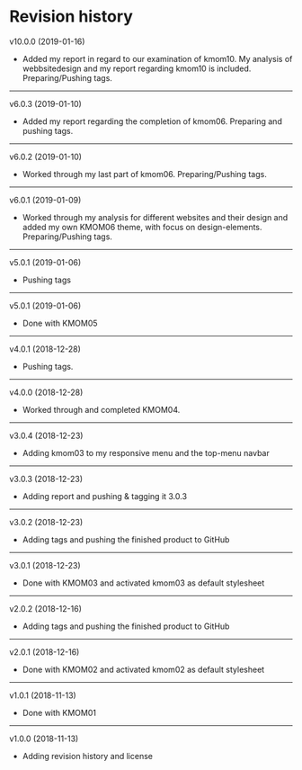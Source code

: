 Revision history
========================
v10.0.0 (2019-01-16)
* Added my report in regard to our examination of kmom10. My analysis of webbsitedesign and my report regarding kmom10 is included. Preparing/Pushing tags.


--------------------------
v6.0.3 (2019-01-10)
* Added my report regarding the completion of kmom06. Preparing and pushing tags.


--------------------------
v6.0.2 (2019-01-10)
* Worked through my last part of kmom06. Preparing/Pushing tags.


--------------------------
v6.0.1 (2019-01-09)
* Worked through my analysis for different websites and their design and added my own KMOM06 theme, with focus on design-elements. Preparing/Pushing tags.


--------------------------
v5.0.1 (2019-01-06)
* Pushing tags


--------------------------
v5.0.1 (2019-01-06)
* Done with KMOM05


--------------------------
v4.0.1 (2018-12-28)
* Pushing tags.


--------------------------
v4.0.0 (2018-12-28)
* Worked through and completed KMOM04.


--------------------------
v3.0.4 (2018-12-23)
* Adding kmom03 to my responsive menu and the top-menu navbar


--------------------------
v3.0.3 (2018-12-23)
* Adding report and pushing & tagging it 3.0.3

--------------------------
v3.0.2 (2018-12-23)
* Adding tags and pushing the finished product to GitHub

--------------------------
v3.0.1 (2018-12-23)
* Done with KMOM03 and activated kmom03 as default stylesheet

--------------------------

v2.0.2 (2018-12-16)
* Adding tags and pushing the finished product to GitHub

-------------------------

v2.0.1 (2018-12-16)
* Done with KMOM02 and activated kmom02 as default stylesheet

--------------------------
v1.0.1 (2018-11-13)
* Done with KMOM01

--------------------------
v1.0.0 (2018-11-13)
* Adding revision history and license
